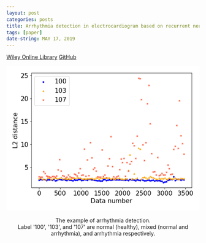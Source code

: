 ```yaml
---
layout: post
categories: posts
title: Arrhythmia detection in electrocardiogram based on recurrent neural network encoder–decoder with Lyapunov exponent
tags: [paper]
date-string: MAY 17, 2019
---
```



<a href="https://onlinelibrary.wiley.com/doi/full/10.1002/tee.22927">Wiley Online Library</a>
<a href="https://github.com/YeongHyeon/Arrhythmia_Detection_RNN_and_Lyapunov">GitHub</a>


<center>
    <div>
        <img src="/images/2019-05-17/example.png">
        <p>The example of arrhythmia detection.<br>Label '100', '103', and '107' are normal (healthy), mixed (normal and arrhythmia), and arrhythmia respectively.</p>
    </div>
</center>
